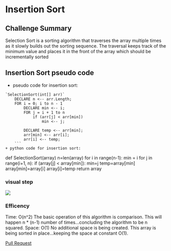 # Insertion Sort
## Challenge Summary
Selection Sort is a sorting algorithm that traverses the array multiple times as it slowly builds out the sorting sequence. The traversal keeps track of the minimum value and places it in the front of the array which should be incrementally sorted
## Insertion Sort pseudo code

+ pseudo code for insertion sort:
```
`SelectionSort(int[] arr)`
    DECLARE n <-- arr.Length;
    FOR i = 0; i to n - 1
        DECLARE min <-- i;
        FOR j = i + 1 to n
            if (arr[j] < arr[min])
                min <-- j;

        DECLARE temp <-- arr[min];
        arr[min] <-- arr[i];
        arr[i] <-- temp;
    ```
+ python code for insertion sort:

```
def SelectionSort(array)
    n=len(array)
    for i in range(n-1):
        min = i
        for j in range(i+1, n):
            if (array[j] < array[min]):
                min=j
        temp=array[min]
        array[min]=array[i]
        array[i]=temp
    return array

### visual step



![](/img/shot.png)


### Efficency
Time: O(n^2)
The basic operation of this algorithm is comparison. This will happen n * (n-1) number of times…concluding the algorithm to be n squared.
Space: O(1)
No additional space is being created. This array is being sorted in place…keeping the space at constant O(1).

[Pull Request](https://github.com/mohammadsilwadi/data-structures-and-algorithms/pull/36)

